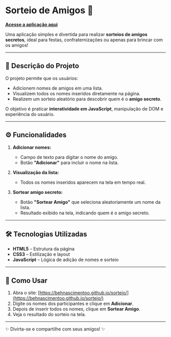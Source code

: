 # Sorteio de Amigos 🎉

[**Acesse a aplicação aqui**](https://behnascimentoo.github.io/projeto-sorteio/) 

Uma aplicação simples e divertida para realizar **sorteios de amigos secretos**, ideal para festas, confraternizações ou apenas para brincar com os amigos!  

---

## 📝 Descrição do Projeto

O projeto permite que os usuários:  
- Adicionem nomes de amigos em uma lista.  
- Visualizem todos os nomes inseridos diretamente na página.  
- Realizem um sorteio aleatório para descobrir quem é o **amigo secreto**.  

O objetivo é praticar **interatividade em JavaScript**, manipulação de DOM e experiência do usuário.

---

## ⚙️ Funcionalidades

1. **Adicionar nomes:**  
   - Campo de texto para digitar o nome do amigo.  
   - Botão **"Adicionar"** para incluir o nome na lista.  

2. **Visualização da lista:**  
   - Todos os nomes inseridos aparecem na tela em tempo real.  

3. **Sortear amigo secreto:**  
   - Botão **"Sortear Amigo"** que seleciona aleatoriamente um nome da lista.  
   - Resultado exibido na tela, indicando quem é o amigo secreto.

---

## 🛠 Tecnologias Utilizadas

- **HTML5** – Estrutura da página  
- **CSS3** – Estilização e layout  
- **JavaScript** – Lógica de adição de nomes e sorteio  

---

## 📌 Como Usar

1. Abra o site: [https://behnascimentoo.github.io/sorteio/](https://behnascimentoo.github.io/sorteio/)  
2. Digite os nomes dos participantes e clique em **Adicionar**.  
3. Depois de inserir todos os nomes, clique em **Sortear Amigo**.  
4. Veja o resultado do sorteio na tela.  

---


✨ Divirta-se e compartilhe com seus amigos! ✨
